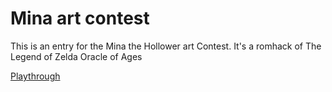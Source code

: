 # Mina art contest
 
This is an entry for the Mina the Hollower art Contest. It's a romhack of The Legend of Zelda Oracle of Ages

[Playthrough](https://youtu.be/zSnRXT0wMqA)
